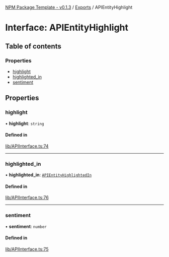 [NPM Package Template - v0.1.3](../README.md) / [Exports](../modules.md) / APIEntityHighlight

# Interface: APIEntityHighlight

## Table of contents

### Properties

- [highlight](APIEntityHighlight.md#highlight)
- [highlighted\_in](APIEntityHighlight.md#highlighted_in)
- [sentiment](APIEntityHighlight.md#sentiment)

## Properties

### highlight

• **highlight**: `string`

#### Defined in

[lib/APIInterface.ts:74](https://github.com/Viriatto/marketaux-api/blob/ec162d3/src/lib/APIInterface.ts#L74)

___

### highlighted\_in

• **highlighted\_in**: [`APIEntityHighlightedIn`](../enums/internal.APIEntityHighlightedIn.md)

#### Defined in

[lib/APIInterface.ts:76](https://github.com/Viriatto/marketaux-api/blob/ec162d3/src/lib/APIInterface.ts#L76)

___

### sentiment

• **sentiment**: `number`

#### Defined in

[lib/APIInterface.ts:75](https://github.com/Viriatto/marketaux-api/blob/ec162d3/src/lib/APIInterface.ts#L75)

